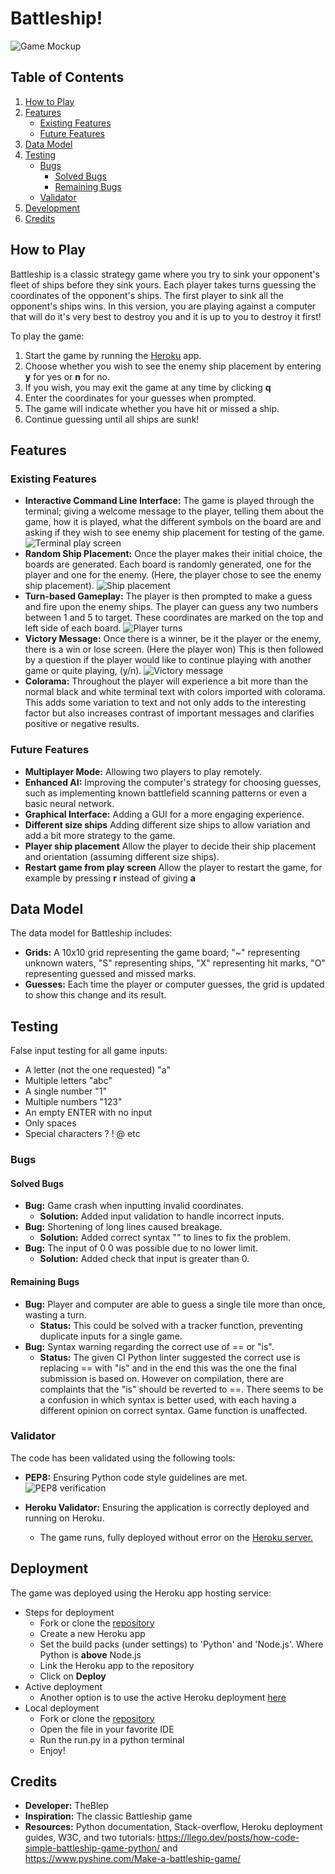 # Battleship!
![Game Mockup](assets/images/new/mockup.png)

## Table of Contents
1. [How to Play](#how-to-play)
2. [Features](#features)
   - [Existing Features](#existing-features)
   - [Future Features](#future-features)
3. [Data Model](#data-model)
4. [Testing](#testing)
   - [Bugs](#bugs)
     - [Solved Bugs](#solved-bugs)
     - [Remaining Bugs](#remaining-bugs)
   - [Validator](#validator)
5. [Development](#development)
6. [Credits](#credits)

## How to Play
Battleship is a classic strategy game where you try to sink your opponent's fleet of ships before they sink yours. Each player takes turns guessing the coordinates of the opponent's ships. The first player to sink all the opponent's ships wins.
In this version, you are playing against a computer that will do it's very best to destroy you and it is up to you to destroy it first!

To play the game:
1. Start the game by running the [Heroku](https://terminal-based-battleship-ad2683f69f33.herokuapp.com/) app.
2. Choose whether you wish to see the enemy ship placement by entering **y** for yes or **n** for no.
3. If you wish, you may exit the game at any time by clicking **q**
4. Enter the coordinates for your guesses when prompted.
5. The game will indicate whether you have hit or missed a ship.
6. Continue guessing until all ships are sunk!

## Features

### Existing Features
- **Interactive Command Line Interface:** The game is played through the terminal; giving a welcome message to the player, telling them about the game, how it is played, what the different symbols on the board are and asking if they wish to see enemy ship placement for testing of the game.
 ![Terminal play screen](assets/images/new/welcome-screen.png)
- **Random Ship Placement:** Once the player makes their initial choice, the boards are generated. Each board is randomly generated, one for the player and one for the enemy. (Here, the player chose to see the enemy ship placement).
 ![Ship placement](assets/images/new/ship-placement.png)
- **Turn-based Gameplay:** The player is then prompted to make a guess and fire upon the enemy ships. The player can guess any two numbers between 1 and 5 to target. These coordinates are marked on the top and left side of each board.
 ![Player turns](assets/images/new/after-guess.png)
- **Victory Message:** Once there is a winner, be it the player or the enemy, there is a win or lose screen. (Here the player won) This is then followed by a question if the player would like to continue playing with another game or quite playing, (y/n).
 ![Victory message](assets/images/new/victory-message.png)
- **Colorama:** Throughout the player will experience a bit more than the normal black and white terminal text with colors imported with colorama. This adds some variation to text and not only adds to the interesting factor but also increases contrast of important messages and clarifies positive or negative results.

### Future Features
- **Multiplayer Mode:** Allowing two players to play remotely.
- **Enhanced AI:** Improving the computer's strategy for choosing guesses, such as implementing known battlefield scanning patterns or even a basic neural network.
- **Graphical Interface:** Adding a GUI for a more engaging experience.
- **Different size ships** Adding different size ships to allow variation and add a bit more strategy to the game.
- **Player ship placement** Allow the player to decide their ship placement and orientation (assuming different size ships).
- **Restart game from play screen** Allow the player to restart the game, for example by pressing **r** instead of giving **a**



## Data Model
The data model for Battleship includes:
- **Grids:** A 10x10 grid representing the game board; "~" representing unknown waters, "S" representing ships, "X" representing hit marks, "O" representing guessed and missed marks.
- **Guesses:** Each time the player or computer guesses, the grid is updated to show this change and its result.

## Testing

False input testing for all game inputs:
- A letter (not the one requested) "a"
- Multiple letters "abc"
- A single number "1"
- Multiple numbers "123"
- An empty ENTER with no input
- Only spaces 
- Special characters ? ! @ etc

### Bugs

#### Solved Bugs
- **Bug:** Game crash when inputting invalid coordinates.
  - **Solution:** Added input validation to handle incorrect inputs.
- **Bug:** Shortening of long lines caused breakage.
  - **Solution:** Added correct syntax "\" to lines to fix the problem.
- **Bug:** The input of 0 0 was possible due to no lower limit.
  - **Solution:** Added check that input is greater than 0.

#### Remaining Bugs
- **Bug:** Player and computer are able to guess a single tile more than once, 
 wasting a turn.  
  - **Status:** This could be solved with a tracker function, preventing duplicate inputs for a single game.
- **Bug:** Syntax warning regarding the correct use of == or "is".
  - **Status:** The given CI Python linter suggested the correct use is replacing == with "is" and in the end this was the one the final submission is based on. However on compilation, there are complaints that the "is" should be reverted to ==. There seems to be a confusion in which syntax is better used, with each having a different opinion on correct syntax. Game function is unaffected.

### Validator
The code has been validated using the following tools:
- **PEP8:** Ensuring Python code style guidelines are met.
  ![PEP8 verification](assets/images/new/testing-image.png)

- **Heroku Validator:** Ensuring the application is correctly deployed and running on Heroku.
  - The game runs, fully deployed without error on the [Heroku server.](https://terminal-based-battleship-ad2683f69f33.herokuapp.com/)

## Deployment
The game was deployed using the Heroku app hosting service:
- Steps for deployment
  - Fork or clone the [repository](https://github.com/TheBlep/Terminal-based-battleship)
  - Create a new Heroku app
  - Set the build packs (under settings) to 'Python' and 'Node.js'. Where Python is **above** Node.js
  - Link the Heroku app to the repository
  - Click on **Deploy**
- Active deployment
  - Another option is to use the active Heroku deployment [here](https://terminal-based-battleship-ad2683f69f33.herokuapp.com/)
- Local deployment
  - Fork or clone the [repository](https://github.com/TheBlep/Terminal-based-battleship)
  - Open the file in your favorite IDE
  - Run the run.py in a python terminal
  - Enjoy!

## Credits
- **Developer:** TheBlep
- **Inspiration:** The classic Battleship game
- **Resources:** Python documentation, Stack-overflow, Heroku deployment guides, W3C, and two tutorials:
 https://llego.dev/posts/how-code-simple-battleship-game-python/ and \
 https://www.pyshine.com/Make-a-battleship-game/
